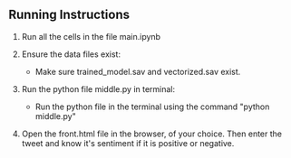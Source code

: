 

## Running Instructions

1. Run all the cells in the file main.ipynb
    
2. Ensure the data files exist:
   - Make sure trained_model.sav and vectorized.sav exist.

3. Run the python file middle.py in terminal:
    - Run the python file in the terminal using the command "python middle.py"

4. Open the front.html file in the browser, of your choice. Then enter the tweet and know it's sentiment
    if it is positive or negative.